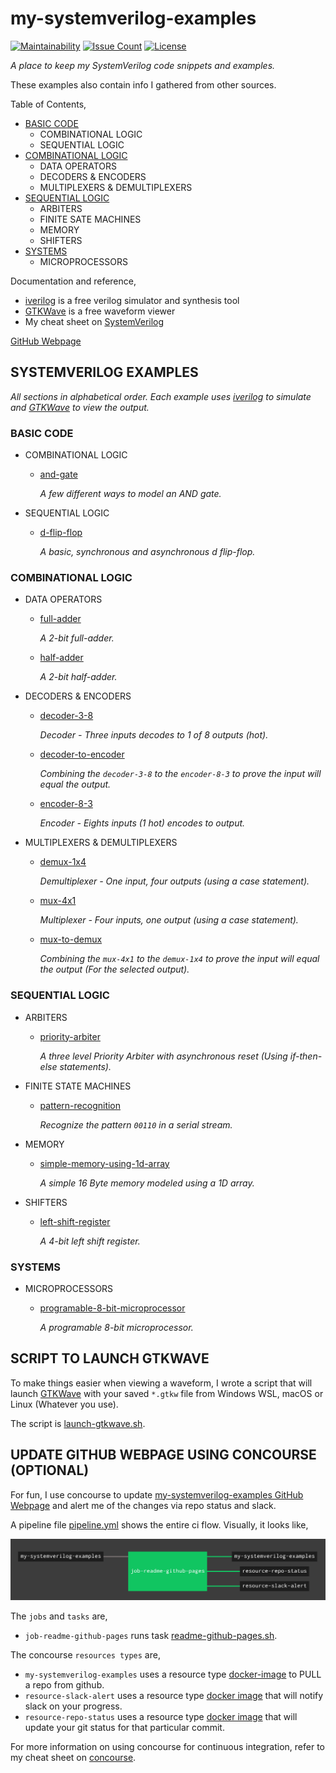 # my-systemverilog-examples

[![Maintainability](https://api.codeclimate.com/v1/badges/7b6a0473affbce8049ee/maintainability)](https://codeclimate.com/github/JeffDeCola/my-systemverilog-examples/maintainability)
[![Issue Count](https://codeclimate.com/github/JeffDeCola/my-systemverilog-examples/badges/issue_count.svg)](https://codeclimate.com/github/JeffDeCola/my-systemverilog-examples/issues)
[![License](http://img.shields.io/:license-mit-blue.svg)](http://jeffdecola.mit-license.org)

_A place to keep my SystemVerilog code snippets and examples._

These examples also contain info I gathered from other sources.

Table of Contents,

* [BASIC CODE](https://github.com/JeffDeCola/my-systemverilog-examples#basic-code)
  * COMBINATIONAL LOGIC
  * SEQUENTIAL LOGIC
* [COMBINATIONAL LOGIC](https://github.com/JeffDeCola/my-systemverilog-examples#combinational-logic)
  * DATA OPERATORS
  * DECODERS & ENCODERS
  * MULTIPLEXERS & DEMULTIPLEXERS
* [SEQUENTIAL LOGIC](https://github.com/JeffDeCola/my-systemverilog-examples#sequential-logic)
  * ARBITERS
  * FINITE SATE MACHINES
  * MEMORY
  * SHIFTERS
* [SYSTEMS](https://github.com/JeffDeCola/my-systemverilog-examples#systems)
  * MICROPROCESSORS

Documentation and reference,

* [iverilog](https://github.com/JeffDeCola/my-cheat-sheets/tree/master/hardware/tools/simulation/iverilog-cheat-sheet)
  is a free verilog simulator and synthesis tool
* [GTKWave](https://github.com/JeffDeCola/my-cheat-sheets/tree/master/hardware/tools/simulation/gtkwave-cheat-sheet)
  is a free waveform viewer
* My cheat sheet on
  [SystemVerilog](https://github.com/JeffDeCola/my-cheat-sheets/tree/master/hardware/development/languages/systemverilog-cheat-sheet)
  
[GitHub Webpage](https://jeffdecola.github.io/my-systemverilog-examples/)

## SYSTEMVERILOG EXAMPLES

_All sections in alphabetical order.
Each example uses
[iverilog](https://github.com/JeffDeCola/my-cheat-sheets/tree/master/hardware/tools/simulation/iverilog-cheat-sheet)
to simulate and
[GTKWave](https://github.com/JeffDeCola/my-cheat-sheets/tree/master/hardware/tools/simulation/gtkwave-cheat-sheet)
to view the output._

### BASIC CODE

* COMBINATIONAL LOGIC

  * [and-gate](https://github.com/JeffDeCola/my-systemverilog-examples/tree/master/basic-code/combinational-logic/and-gate)

    _A few different ways to model an AND gate._

* SEQUENTIAL LOGIC

  * [d-flip-flop](https://github.com/JeffDeCola/my-systemverilog-examples/tree/master/basic-code/sequential-logic/d-flip-flop)

     _A basic, synchronous and asynchronous d flip-flop._

### COMBINATIONAL LOGIC

* DATA OPERATORS

  * [full-adder](https://github.com/JeffDeCola/my-systemverilog-examples/tree/master/combinational-logic/data-operators/full-adder)

    _A 2-bit full-adder._

  * [half-adder](https://github.com/JeffDeCola/my-systemverilog-examples/tree/master/combinational-logic/data-operators/half-adder)

    _A 2-bit half-adder._

* DECODERS & ENCODERS

  * [decoder-3-8](https://github.com/JeffDeCola/my-systemverilog-examples/tree/master/combinational-logic/decoders-and-encoders/decoder-3-8)

    _Decoder - Three inputs decodes to 1 of 8 outputs (hot)._

  * [decoder-to-encoder](https://github.com/JeffDeCola/my-systemverilog-examples/tree/master/combinational-logic/decoders-and-encoders/decoder-to-encoder)

    _Combining the `decoder-3-8` to the `encoder-8-3` to prove the input will equal
    the output._

  * [encoder-8-3](https://github.com/JeffDeCola/my-systemverilog-examples/tree/master/combinational-logic/decoders-and-encoders/encoder-8-3)

    _Encoder - Eights inputs (1 hot) encodes to output._

* MULTIPLEXERS & DEMULTIPLEXERS

  * [demux-1x4](https://github.com/JeffDeCola/my-systemverilog-examples/tree/master/combinational-logic/multiplexers-and-demultiplexers/demux-1x4)

    _Demultiplexer - One input, four outputs (using a case statement)._

  * [mux-4x1](https://github.com/JeffDeCola/my-systemverilog-examples/tree/master/combinational-logic/multiplexers-and-demultiplexers/mux-4x1)

    _Multiplexer - Four inputs, one output (using a case statement)._

  * [mux-to-demux](https://github.com/JeffDeCola/my-systemverilog-examples/tree/master/combinational-logic/multiplexers-and-demultiplexers/mux-to-demux)  

    _Combining the `mux-4x1` to the `demux-1x4` to prove the input will equal
    the output (For the selected output)._

### SEQUENTIAL LOGIC

* ARBITERS

  * [priority-arbiter](https://github.com/JeffDeCola/my-systemverilog-examples/tree/master/sequential-logic/arbiters/priority-arbiter)

    _A three level Priority Arbiter with asynchronous reset
    (Using if-then-else statements)._

* FINITE STATE MACHINES

  * [pattern-recognition](https://github.com/JeffDeCola/my-systemverilog-examples/tree/master/sequential-logic/finite-state-machines/pattern-recognition)

    _Recognize the pattern `00110` in a serial stream._

* MEMORY

  * [simple-memory-using-1d-array](https://github.com/JeffDeCola/my-systemverilog-examples/tree/master/sequential-logic/memory/simple-memory-using-1d-array)

    _A simple 16 Byte memory modeled using a 1D array._

* SHIFTERS

  * [left-shift-register](https://github.com/JeffDeCola/my-systemverilog-examples/tree/master/sequential-logic/shifters/left-shift-register)

    _A 4-bit left shift register._

### SYSTEMS

* MICROPROCESSORS

  * [programable-8-bit-microprocessor](https://github.com/JeffDeCola/my-systemverilog-examples/tree/master/systems/microprocessors/programable-8-bit-microprocessor)

    _A programable 8-bit microprocessor._

## SCRIPT TO LAUNCH GTKWAVE

To make things easier when viewing a waveform, I wrote a script that will launch
[GTKWave](https://github.com/JeffDeCola/my-cheat-sheets/tree/master/hardware/tools/simulation/gtkwave-cheat-sheet)
with your saved `*.gtkw` file
from Windows WSL, macOS or Linux (Whatever you use).

The script is
[launch-gtkwave.sh](launch-GTKWave-script/launch-gtkwave.sh).

## UPDATE GITHUB WEBPAGE USING CONCOURSE (OPTIONAL)

For fun, I use concourse to update
[my-systemverilog-examples GitHub Webpage](https://jeffdecola.github.io/my-systemverilog-examples/)
and alert me of the changes via repo status and slack.

A pipeline file [pipeline.yml](https://github.com/JeffDeCola/my-systemverilog-examples/tree/master/ci/pipeline.yml)
shows the entire ci flow. Visually, it looks like,

![IMAGE - my-systemverilog-examples concourse ci pipeline - IMAGE](docs/pics/my-systemverilog-examples-pipeline.jpg)

The `jobs` and `tasks` are,

* `job-readme-github-pages` runs task
  [readme-github-pages.sh](https://github.com/JeffDeCola/my-systemverilog-examples/tree/master/ci/scripts/readme-github-pages.sh).

The concourse `resources types` are,

* `my-systemverilog-examples` uses a resource type
  [docker-image](https://hub.docker.com/r/concourse/git-resource/)
  to PULL a repo from github.
* `resource-slack-alert` uses a resource type
  [docker image](https://hub.docker.com/r/cfcommunity/slack-notification-resource)
  that will notify slack on your progress.
* `resource-repo-status` uses a resource type
  [docker image](https://hub.docker.com/r/dpb587/github-status-resource)
  that will update your git status for that particular commit.

For more information on using concourse for continuous integration,
refer to my cheat sheet on [concourse](https://github.com/JeffDeCola/my-cheat-sheets/tree/master/software/operations-tools/continuous-integration-continuous-deployment/concourse-cheat-sheet).
